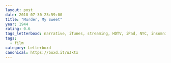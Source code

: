 ```yaml
---
layout: post 
date: 2018-07-30 23:59:00
title: "Murder, My Sweet"
year: 1944
rating: 0.6
tags_letterboxd: narrative, iTunes, streaming, HDTV, iPad, NYC, insomnia
tags:
  - film
category: Letterboxd
canonical: https://boxd.it/uJktx
---
```

